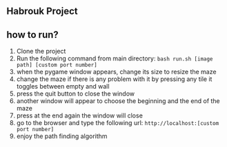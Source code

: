Habrouk Project
----------------
## how to run?
1. Clone the project
2. Run the following command from main directory:
```bash run.sh [image path] [custom port number]```
3. when the pygame window appears, change its size to resize the maze
4. change the maze if there is any problem with it by pressing any tile it toggles between empty and wall
5. press the quit button to close the window
6. another window will appear to choose the beginning and the end of the maze
7. press at the end again the window will close
8. go to the browser and type the following url:
```http://localhost:[custom port number]```
9. enjoy the path finding algorithm